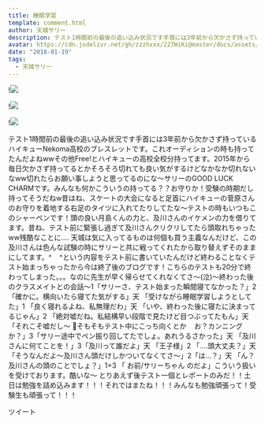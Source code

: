 ```yaml
---
title: 睡眠学習
template: comment.html
author: 天城サリー
description: テスト1時間前の最後の追い込み状況です手首には3年前から欠かさず持っているハイキューNekoma高校のブレスレットです。これオーディションの時も持ってたんだよねwwその他Free!とハイキューの高校全校分持ってま...
avatar: https://cdn.jsdelivr.net/gh/zzzhxxx/227WiKi@master/docs/assets/photo/avatar/sally.jpg
date: "2018-01-19"
tags:
  - 天城サリー
---
```


!![](https://cdn.jsdelivr.net/gh/227WiKi/227WiKi-image@master/blog-image/sally-2018-01-19-2_1.jpg)

!![](https://cdn.jsdelivr.net/gh/227WiKi/227WiKi-image@master/blog-image/sally-2018-01-19-2_2.jpg)

!![](https://cdn.jsdelivr.net/gh/227WiKi/227WiKi-image@master/blog-image/sally-2018-01-19-2_3.jpg)


テスト1時間前の最後の追い込み状況です手首には3年前から欠かさず持っているハイキューNekoma高校のブレスレットです。これオーディションの時も持ってたんだよねwwその他Free!とハイキューの高校全校分持ってます。2015年から毎日欠かさず持ってるとかそろそろ切れても良い気がするけどなかなか切れないなww切れたらお願い事しようと思ってるのにな〜サリーのGOOD LUCK CHARMです。みんなも何かこういうの持ってる？？お守りか！受験の時期だし持ってそうだねw昔はね、スケートの大会になると足首にハイキューの菅原さんのお守りを着地する右足のタイツに入れてたりしてたな〜テストの時もいつもこのシャーペンです！頭の良い月島くんの力と、及川さんのイケメンの力を借りてます。昔ね、テスト前に緊張し過ぎて及川さんクリクリしてたら頭取れちゃったww残酷なことに.... 天城は気に入ってるものは何個も買う主義なんだけど、この及川さんは色んな試験の時にサリーと共に戦ってくれたから取り替えずそのままにしてます。^    ^という内容をテスト前に書いていたんだけど終わることなくテスト始まっちゃったから今は終了後のブログです！こちらのテストも20分で終わってしまった。。。なのに先生が早く帰らせてくれなくてさ〜(泣)〜終わった後のクラスメイトとの会話〜1「サリーさ、テスト始まった瞬間寝てなかった？」2「確かに。横向いたら寝てた気がする」天 「受けながら睡眠学習しようとしてた」1 「良く寝れるよね、私無理だわ」天 「いや、終わった後に寝たに決まってるじゃん」2 「絶対嘘だね。私結構早い段階で見たけど目つぶってたもん」天 「それこそ嘘だし〜 🤥そもそもテスト中にこっち向くとか    お？カンニングか？」3「サリー途中でペン振り回してたでしょ。あれうるさかった」天 「及川さんに何てことを！」3「及川って誰だよ」天 「王子様」2 「....頭大丈夫？」天 「そうなんだよ〜及川さん頭だけしかついてなくてさ〜」2「は...？」天 「ん？及川さんの頭のことでしょ？」1+3 「 お前/サリーちゃん のだよ」こういう扱いを受けております。酷いな〜 とりあえず後テスト一個とレポートのみだ！！土日は勉強を詰め込みます！！！それではまたね！！！みんなも勉強頑張って！受験生も頑張って！！！


ツイート



